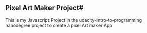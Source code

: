 ## Pixel Art Maker Project#

This is my Javascript Project in the udacity-intro-to-programming nanodegree project to create a pixel Art maker App


